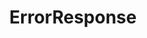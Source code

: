 ---
code: true
type: branch
title: ErrorResponse
description: ErrorResponse object documentation
order: 0
---